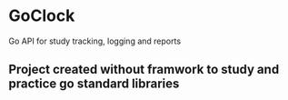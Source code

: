 # GoClock
Go API for study tracking, logging and reports

## Project created without framwork to study and practice go standard libraries
